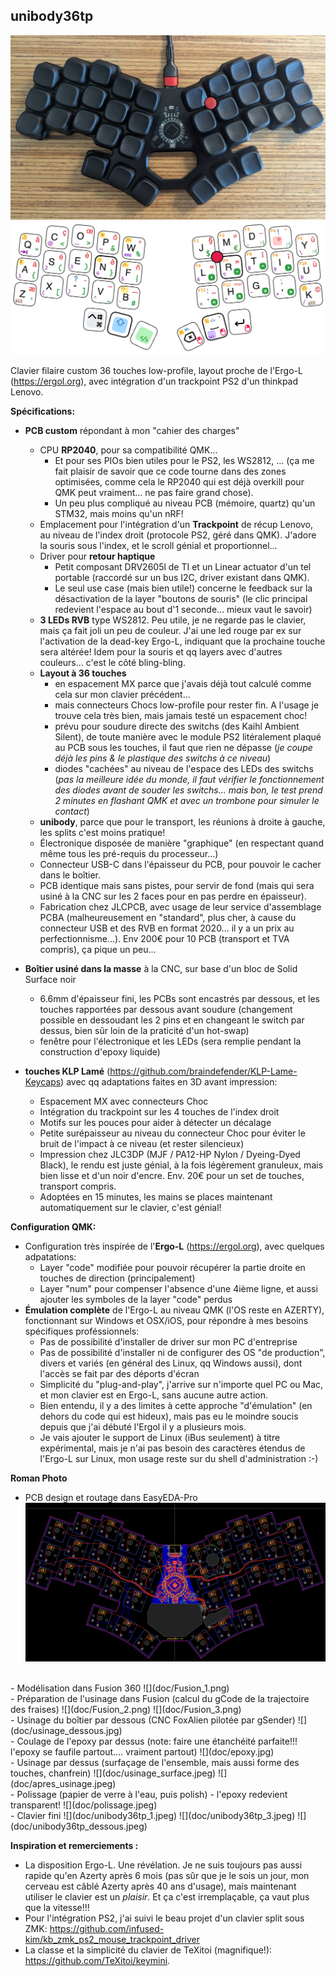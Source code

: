 
## unibody36tp

![](doc/unibody36tp_2.jpeg)
![](doc/unibody36tp_ergol.excalidraw.png)

Clavier filaire custom 36 touches low-profile, layout proche de l'Ergo-L (https://ergol.org), avec intégration d'un trackpoint PS2 d'un thinkpad Lenovo.

**Spécifications:**
- **PCB custom** répondant à mon "cahier des charges"
    - CPU **RP2040**, pour sa compatibilité QMK...
        - Et pour ses PIOs bien utiles pour le PS2, les WS2812, ... (ça me fait plaisir de savoir que ce code tourne dans des zones optimisées, comme cela le RP2040 qui est déjà overkill pour QMK peut vraiment... ne pas faire grand chose).
        - Un peu plus compliqué au niveau PCB (mémoire, quartz) qu'un STM32, mais moins qu'un nRF!
    - Emplacement pour l'intégration d'un **Trackpoint** de récup Lenovo, au niveau de l'index droit (protocole PS2, géré dans QMK). J'adore la souris sous l'index, et le scroll génial et proportionnel...
    - Driver pour **retour haptique**
        - Petit composant DRV2605l de TI et un Linear actuator d'un tel portable (raccordé sur un bus I2C, driver existant dans QMK).
        - Le seul use case (mais bien utile!) concerne le feedback sur la désactivation de la layer "boutons de souris" (le clic principal redevient l'espace au bout d'1 seconde... mieux vaut le savoir)
    - **3 LEDs RVB** type WS2812. Peu utile, je ne regarde pas le clavier, mais ça fait joli un peu de couleur. J'ai une led rouge par ex sur l'activation de la dead-key Ergo-L, indiquant que la prochaine touche sera altérée! Idem pour la souris et qq layers avec d'autres couleurs... c'est le côté bling-bling.
    - **Layout à 36 touches**
        - en espacement MX parce que j'avais déjà tout calculé comme cela sur mon clavier précédent... 
        - mais connecteurs Chocs low-profile pour rester fin. A l'usage je trouve cela très bien, mais jamais testé un espacement choc! 
        - prévu pour soudure directe des switchs (des Kaihl Ambient Silent), de toute manière avec le module PS2 litéralement plaqué au PCB sous les touches, il faut que rien ne dépasse (_je coupe déjà les pins & le plastique des switchs à ce niveau_)
        - diodes "cachées" au niveau de l'espace des LEDs des switchs (_pas la meilleure idée du monde, il faut vérifier le fonctionnement des diodes avant de souder les switchs... mais bon, le test prend 2 minutes en flashant QMK et avec un trombone pour simuler le contact_)
    - **unibody**, parce que pour le transport, les réunions à droite à gauche, les splits c'est moins pratique!
    - Électronique disposée de manière "graphique" (en respectant quand même tous les pré-requis du processeur...)
    - Connecteur USB-C dans l'épaisseur du PCB, pour pouvoir le cacher dans le boîtier.
    - PCB identique mais sans pistes, pour servir de fond (mais qui sera usiné à la CNC sur les 2 faces pour en pas perdre en épaisseur).
    - Fabrication chez JLCPCB, avec usage de leur service d'assemblage PCBA (malheureusement en "standard", plus cher, à cause du connecteur USB et des RVB en format 2020... il y a un prix au perfectionnisme...). Env 200€ pour 10 PCB (transport et TVA compris), ça pique un peu...
  
- **Boîtier usiné dans la masse** à la CNC, sur base d'un bloc de Solid Surface noir
    - 6.6mm d'épaisseur fini, les PCBs sont encastrés par dessous, et les touches rapportées par dessous avant soudure (changement possible en dessoudant les 2 pins et en changeant le switch par dessus, bien sûr loin de la praticité d'un hot-swap)
    - fenêtre pour l'électronique et les LEDs (sera remplie pendant la construction d'epoxy liquide)
  
- **touches KLP Lamé** (https://github.com/braindefender/KLP-Lame-Keycaps) avec qq adaptations faites en 3D avant impression:
    - Espacement MX avec connecteurs Choc
    - Intégration du trackpoint sur les 4 touches de l'index droit
    - Motifs sur les pouces pour aider à détecter un décalage
    - Petite surépaisseur au niveau du connecteur Choc pour éviter le bruit de l'impact à ce niveau (et rester silencieux)
    - Impression chez JLC3DP (MJF / PA12-HP Nylon / Dyeing-Dyed Black), le rendu est juste génial, à la fois légèrement granuleux, mais bien lisse et d'un noir d'encre. Env. 20€ pour un set de touches, transport compris.
    - Adoptées en 15 minutes, les mains se places maintenant automatiquement sur le clavier, c'est génial!
    
**Configuration QMK:**
- Configuration très inspirée de l'**Ergo-L** (https://ergol.org), avec quelques adpatations:
    - Layer "code" modifiée pour pouvoir récupérer la partie droite en touches de direction (principalement)
    - Layer "num" pour compenser l'absence d'une 4ième ligne, et aussi ajouter les symboles de la layer "code" perdus
- **Émulation complète** de l'Ergo-L au niveau QMK (l'OS reste en AZERTY), fonctionnant sur Windows et OSX/iOS, pour répondre à mes besoins spécifiques proféssionnels:
    - Pas de possibilité d'installer de driver sur mon PC d'entreprise
    - Pas de possibilité d'installer ni de configurer des OS "de production", divers et variés (en général des Linux, qq Windows aussi), dont l'accès se fait par des déports d'écran
    - Simplicité du "plug-and-play", j'arrive sur n'importe quel PC ou Mac, et mon clavier est en Ergo-L, sans aucune autre action.
    - Bien entendu, il y a des limites à cette approche "d'émulation" (en dehors du code qui est hideux), mais pas eu le moindre soucis depuis que j'ai débuté l'Ergol il y a plusieurs mois.
    - Je vais ajouter le support de Linux (iBus seulement) à titre expérimental, mais je n'ai pas besoin des caractères étendus de l'Ergo-L sur Linux, mon usage reste sur du shell d'administration :-)
    
**Roman Photo**
- PCB design et routage dans EasyEDA-Pro
![](doc/EasyEDA.png)
<br/>
- Modélisation dans Fusion 360
![](doc/Fusion_1.png)
<br/>
- Préparation de l'usinage dans Fusion (calcul du gCode de la trajectoire des fraises)
![](doc/Fusion_2.png)
![](doc/Fusion_3.png)
<br/>
- Usinage du boîtier par dessous (CNC FoxAlien pilotée par gSender)
![](doc/usinage_dessous.jpg)
<br/>
- Coulage de l'epoxy par dessus (note: faire une étanchéité parfaite!!! l'epoxy se faufile partout.... vraiment partout)
![](doc/epoxy.jpg)
<br/>
- Usinage par dessus (surfaçage de l'ensemble, mais aussi forme des touches, chanfrein)
![](doc/usinage_surface.jpeg)
![](doc/apres_usinage.jpeg)
<br/>
- Polissage (papier de verre à l'eau, puis polish) - l'epoxy redevient transparent!
![](doc/polissage.jpeg)
<br/>
- Clavier fini
![](doc/unibody36tp_1.jpeg)
![](doc/unibody36tp_3.jpeg)
![](doc/unibody36tp_dessous.jpeg)

**Inspiration et remerciements :**
- La disposition Ergo-L. Une révélation. Je ne suis toujours pas aussi rapide qu'en Azerty après 6 mois (pas sûr que je le sois un jour, mon cerveau est câblé Azerty après 40 ans d'usage), mais maintenant utiliser le clavier est un *plaisir*. Et ça c'est irremplaçable, ça vaut plus que la vitesse!!!
- Pour l'intégration PS2, j'ai suivi le beau projet d'un clavier split sous ZMK: https://github.com/infused-kim/kb_zmk_ps2_mouse_trackpoint_driver
- La classe et la simplicité du clavier de TeXitoi (magnifique!): https://github.com/TeXitoi/keymini.


